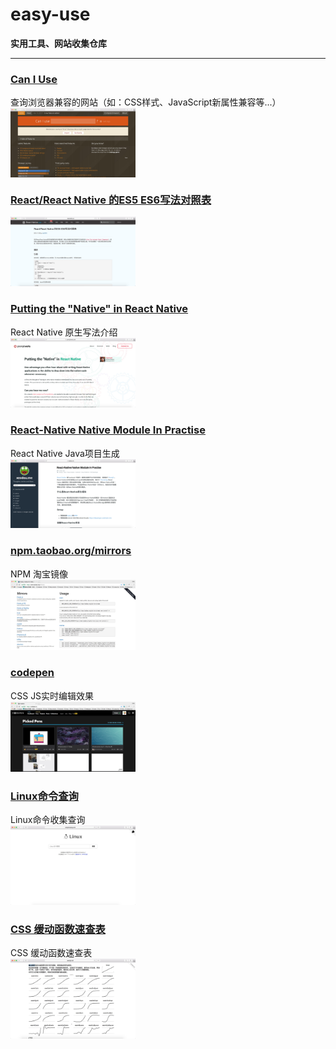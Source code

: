 # easy-use

**实用工具、网站收集仓库**

----------

### [Can I Use](http://caniuse.com/) 
查询浏览器兼容的网站（如：CSS样式、JavaScript新属性兼容等...）  
<img src="./image/caniuse.png" alt="can i use" width="200" align="center"> 

### [React/React Native 的ES5 ES6写法对照表](http://reactnative.cn/post/15)  
<img src="./image/rn_es5_vs_es6.png" alt="React/React Native 的ES5 ES6写法对照表" width="200">

### [Putting the "Native" in React Native](https://www.promptworks.com/blog/writing-native-modules-for-react-native)
React Native 原生写法介绍  
<img src="./image/putting_the_native_in_rn.png" alt="Putting the 'Native' in React Native" width="200">

### [React-Native Native Module In Practise](https://xeodou.me/2015/11/03/write-a-react-native-native-module/)
React Native Java项目生成  
<img src="./image/rn_native_module_in_practise.png" alt="React-Native Native Module In Practise" width="200">

### [npm.taobao.org/mirrors](https://npm.taobao.org/mirrors/)
NPM 淘宝镜像  
<img src="./image/taobao-mirrors.jpg" alt="NPM 淘宝镜像" width="200">

### [codepen](https://codepen.io/)
CSS JS实时编辑效果  
<img src="./image/codepen-io.jpg" alt="CSS JS实时编辑效果" width="200">

### [Linux命令查询](http://wangchujiang.com/linux-command/)
Linux命令收集查询  
<img src="./image/linux.jpg" alt="Linux命令收集查询" width="200">

### [CSS 缓动函数速查表](http://easings.net/zh-cn)
CSS 缓动函数速查表  
<img src="./image/css-animate.jpg" alt="CSS 缓动函数速查表" width="200">